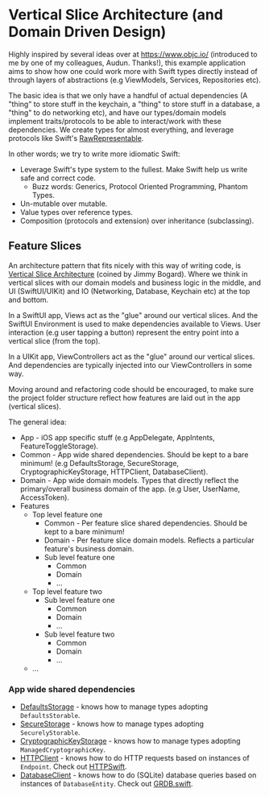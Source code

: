 # Vertical Slice Architecture (and Domain Driven Design)

Highly inspired by several ideas over at https://www.objc.io/ (introduced to me by one of my colleagues, Audun. Thanks!),
this example application aims to show how one could work more with Swift types directly instead of through layers of abstractions (e.g ViewModels, Services, Repositories etc).

The basic idea is that we only have a handful of actual dependencies (A "thing" to store stuff in the keychain, a "thing" to store stuff in a database, a "thing" to do networking etc),
and have our types/domain models implement traits/protocols to be able to interact/work with these dependencies.
We create types for almost everything, and leverage protocols like Swift's [RawRepresentable](https://developer.apple.com/documentation/swift/rawrepresentable).

In other words; we try to write more idiomatic Swift:

- Leverage Swift's type system to the fullest. Make Swift help us write safe and correct code.
  - Buzz words: Generics, Protocol Oriented Programming, Phantom Types.
- Un-mutable over mutable.
- Value types over reference types.
- Composition (protocols and extension) over inheritance (subclassing).

## Feature Slices

An architecture pattern that fits nicely with this way of writing code,
is [Vertical Slice Architecture](https://www.jimmybogard.com/vertical-slice-architecture/) (coined by Jimmy Bogard).
Where we think in vertical slices with our domain models and business logic in the middle,
and UI (SwiftUI/UIKit) and IO (Networking, Database, Keychain etc) at the top and bottom.

In a SwiftUI app, Views act as the "glue" around our vertical slices.
And the SwiftUI Environment is used to make dependencies available to Views.
User interaction (e.g user tapping a button) represent the entry point into a vertical slice (from the top).

In a UIKit app, ViewControllers act as the "glue" around our vertical slices.
And dependencies are typically injected into our ViewControllers in some way.

Moving around and refactoring code should be encouraged,
to make sure the project folder structure reflect how features are laid out in the app (vertical slices).

The general idea:

- App - iOS app specific stuff (e.g AppDelegate, AppIntents, FeatureToggleStorage).
- Common - App wide shared dependencies. Should be kept to a bare minimum! (e.g DefaultsStorage, SecureStorage, CryptographicKeyStorage, HTTPClient, DatabaseClient).
- Domain - App wide domain models. Types that directly reflect the primary/overall business domain of the app. (e.g User, UserName, AccessToken).
- Features
  - Top level feature one
    - Common - Per feature slice shared dependencies. Should be kept to a bare minimum!
    - Domain - Per feature slice domain models. Reflects a particular feature's business domain.
    - Sub level feature one
      - Common
      - Domain
      - ...
  - Top level feature two
    - Sub level feature one
      - Common
      - Domain
      - ...
    - Sub level feature two
      - Common
      - Domain
      - ...
  - ...

### App wide shared dependencies

- [DefaultsStorage](VerticalSlices/Common/DefaultsStorage) - knows how to manage types adopting `DefaultsStorable`.
- [SecureStorage](VerticalSlices/Common/SecureStorage) - knows how to manage types adopting `SecurelyStorable`.
- [CryptographicKeyStorage](VerticalSlices/Common/CryptographicKeyStorage) - knows how to manage types adopting `ManagedCryptographicKey`.
- [HTTPClient](VerticalSlices/Common/EnvironmentValues+HTTPClient) - knows how to do HTTP requests based on instances of `Endpoint`. Check out [HTTPSwift](https://github.com/thomsmed/http-swift).
- [DatabaseClient](VerticalSlices/Common/EnvironmentValues+DatabaseClient) - knows how to do (SQLite) database queries based on instances of `DatabaseEntity`. Check out [GRDB.swift](https://github.com/groue/GRDB.swift).
